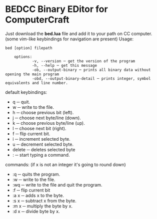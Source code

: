 # BEDCC Binary EDitor for ComputerCraft
Just download the **bed.lua** file and add it to your path on CC computer.
(some vim-like keybindings for navigation are present)
Usage:

    bed [option] filepath
    
	    options:
			    -v, --version ─ get the version of the program
			    -h, --help ─ get this message
			    -ob, --output-binary ─ prints all binary data without opening the main program
			    -obd, --output-binary-detail ─ prints integer, symbol equivalents and line number.
			    
default keybindings:
 - q ─ quit.
 - w ─ write to the file.
 - h ─ choose previous bit (left).
 - j ─ choose next byte/line (down).
 - k ─ choose previous byte/line (up).
 - l ─ choose next bit (right).
 - f ─ flip current bit.
 - i ─ increment selected byte.
 - u ─ decrement selected byte.
 - delete ─ deletes selected byte
 - : ─ start typing a command.

commands: (if x is not an integer it's going to round down)
- :q ─ quits the program.
- :w ─ write to the file.
- :wq ─ write to the file and quit the program.
- :f ─ flip current bit
- :a x ─ adds x to the byte.
- :s x ─ subtract x from the byte.
- :m x ─ multiply the byte by x.
- :d x ─ divide byte by x.
